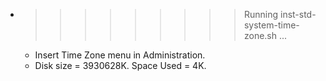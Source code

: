 * >>>>>>>>> Running inst-std-system-time-zone.sh ...
  * Insert Time Zone menu in Administration.
  * Disk size = 3930628K. Space Used = 4K.
